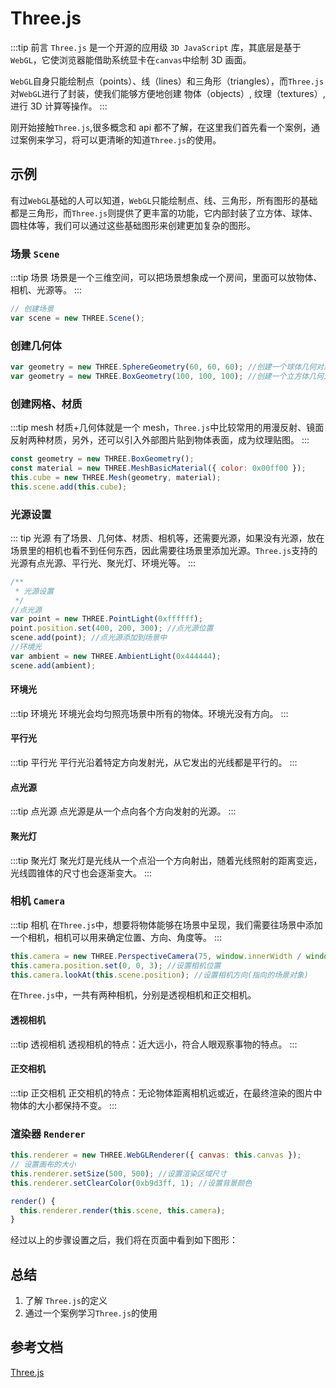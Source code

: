 # Three.js

:::tip 前言
`Three.js` 是一个开源的应用级 `3D JavaScript` 库，其底层是基于`WebGL`，它使浏览器能借助系统显卡在`canvas`中绘制 3D 画面。

`WebGL`自身只能绘制点（points）、线（lines）和三角形（triangles），而`Three.js`对`WebGL`进行了封装，使我们能够方便地创建 物体（objects）, 纹理（textures）, 进行 3D 计算等操作。
:::

刚开始接触`Three.js`,很多概念和 api 都不了解，在这里我们首先看一个案例，通过案例来学习，将可以更清晰的知道`Three.js`的使用。

## 示例

有过`WebGL`基础的人可以知道，`WebGL`只能绘制点、线、三角形，所有图形的基础都是三角形，而`Three.js`则提供了更丰富的功能，它内部封装了立方体、球体、圆柱体等，我们可以通过这些基础图形来创建更加复杂的图形。

### 场景 `Scene`

:::tip 场景
场景是一个三维空间，可以把场景想象成一个房间，里面可以放物体、相机、光源等。
:::

```js
// 创建场景
var scene = new THREE.Scene();
```

### 创建几何体

```js
var geometry = new THREE.SphereGeometry(60, 60, 60); //创建一个球体几何对象
var geometry = new THREE.BoxGeometry(100, 100, 100); //创建一个立方体几何对象Geometry
```

### 创建网格、材质

:::tip mesh
材质+几何体就是一个 mesh，`Three.js`中比较常用的用漫反射、镜面反射两种材质，另外，还可以引入外部图片贴到物体表面，成为纹理贴图。
:::

```js
const geometry = new THREE.BoxGeometry();
const material = new THREE.MeshBasicMaterial({ color: 0x00ff00 });
this.cube = new THREE.Mesh(geometry, material);
this.scene.add(this.cube);
```

### 光源设置

::: tip 光源
有了场景、几何体、材质、相机等，还需要光源，如果没有光源，放在场景里的相机也看不到任何东西，因此需要往场景里添加光源。`Three.js`支持的光源有点光源、平行光、聚光灯、环境光等。
:::

```js
/**
 * 光源设置
 */
//点光源
var point = new THREE.PointLight(0xffffff);
point.position.set(400, 200, 300); //点光源位置
scene.add(point); //点光源添加到场景中
//环境光
var ambient = new THREE.AmbientLight(0x444444);
scene.add(ambient);
```

#### 环境光

:::tip 环境光
环境光会均匀照亮场景中所有的物体。环境光没有方向。
:::

#### 平行光

:::tip 平行光
平行光沿着特定方向发射光，从它发出的光线都是平行的。
:::

#### 点光源

:::tip 点光源
点光源是从一个点向各个方向发射的光源。
:::

#### 聚光灯

:::tip 聚光灯
聚光灯是光线从一个点沿一个方向射出，随着光线照射的距离变远，光线圆锥体的尺寸也会逐渐变大。
:::

### 相机 `Camera`

:::tip 相机
在`Three.js`中，想要将物体能够在场景中呈现，我们需要往场景中添加一个相机，相机可以用来确定位置、方向、角度等。
:::

```js
this.camera = new THREE.PerspectiveCamera(75, window.innerWidth / window.innerHeight, 0.1, 1000);
this.camera.position.set(0, 0, 3); //设置相机位置
this.camera.lookAt(this.scene.position); //设置相机方向(指向的场景对象)
```

在`Three.js`中，一共有两种相机，分别是透视相机和正交相机。

#### 透视相机

:::tip 透视相机
透视相机的特点：近大远小，符合人眼观察事物的特点。
:::

#### 正交相机

:::tip 正交相机
正交相机的特点：无论物体距离相机远或近，在最终渲染的图片中物体的大小都保持不变。
:::

### 渲染器 `Renderer`

```js
this.renderer = new THREE.WebGLRenderer({ canvas: this.canvas });
// 设置画布的大小
this.renderer.setSize(500, 500); //设置渲染区域尺寸
this.renderer.setClearColor(0xb9d3ff, 1); //设置背景颜色

render() {
  this.renderer.render(this.scene, this.camera);
}
```

经过以上的步骤设置之后，我们将在页面中看到如下图形：

<Three01 />

<script setup>
    import Three01 from '../components/demo/three01.vue'
</script>

## 总结

1. 了解 `Three.js`的定义
2. 通过一个案例学习`Three.js`的使用

## 参考文档

[Three.js](http://www.webgl3d.cn/Three.js/)
